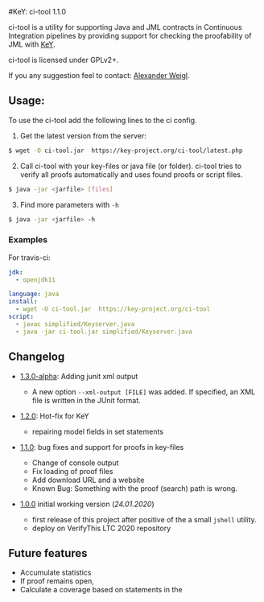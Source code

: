 
#KeY: ci-tool 1.1.0

ci-tool is a utility for supporting Java and JML contracts in Continuous Integration pipelines 
by providing support for checking the proofability of JML with [KeY](https://key-project.org).

ci-tool is licensed under GPLv2+.

If you any suggestion feel to contact: [Alexander Weigl](https://formal.iti.kit.edu/weigl).

## Usage:

To use the ci-tool add the following lines to the ci config.

1. Get the latest version from the server:
```bash
$ wget -O ci-tool.jar  https://key-project.org/ci-tool/latest.php
```

2. Call ci-tool with your key-files or java file (or folder).
   ci-tool tries to verify all proofs automatically and uses found proofs or script files.
   
```bash 
$ java -jar <jarfile> [files]
```

3. Find more parameters with `-h`

```bash 
$ java -jar <jarfile> -h 
```


### Examples

For travis-ci:

```yaml
jdk:
  - openjdk11

language: java
install:
  - wget -O ci-tool.jar  https://key-project.org/ci-tool
script:
  - javac simplified/Keyserver.java
  - java -jar ci-tool.jar simplified/Keyserver.java
```

## Changelog

* [1.3.0-alpha](https://formal.iti.kit.edu/ci-tool/keyext.citool-1.3.0--alpha-all.jar): Adding junit xml output
  - A new option `--xml-output [FILE]` was added. If specified, an XML file is written in the JUnit format.

* [1.2.0](https://formal.iti.kit.edu/ci-tool/keyext.citool-1.2.0-all.jar): Hot-fix for KeY
   - repairing model fields in set statements

* [1.1.0](https://formal.iti.kit.edu/ci-tool/keyext.citool-1.1.0-all.jar): bug fixes and support for proofs in key-files
  - Change of console output 
  - Fix loading of proof files
  - Add download URL and a website
  - Known Bug: Something with the proof (search) path is wrong.

* [1.0.0](https://formal.iti.kit.edu/ci-tool/keyext.citool-1.0.0-all.jar) initial working version (*24.01.2020*)
  - first release of this project after positive of the a small `jshell` utility.
  - deploy on VerifyThis LTC 2020 repository  
  
  
## Future features

* Accumulate statistics
* If proof remains open, 
* Calculate a coverage based on statements in the 

